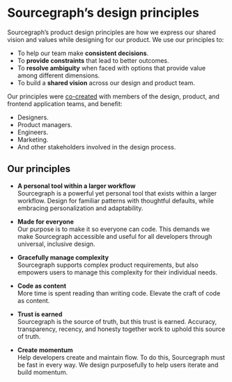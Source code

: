 # Sourcegraph’s design principles

Sourcegraph’s product design principles are how we express our shared vision and values while designing for our product.
We use our principles to:

- To help our team make **consistent decisions**.
- To **provide constraints** that lead to better outcomes.
- To **resolve ambiguity** when faced with options that provide value among different dimensions.
- To build a **shared vision** across our design and product team.

Our principles were [co-created](https://docs.google.com/document/d/1zRbtZR68ZITYypSAJJ63Ir_fFPxJfTtidJmsrxUXW7o/edit#) with members of the design, product, and frontend application teams, and benefit:

- Designers.
- Product managers.
- Engineers.
- Marketing.
- And other stakeholders involved in the design process.

## Our principles

- **A personal tool within a larger workflow**<br />
  Sourcegraph is a powerful yet personal tool that exists within a larger workflow. Design for familiar patterns with thoughtful defaults, while embracing personalization and adaptability.

- **Made for everyone**<br />
  Our purpose is to make it so everyone can code. This demands we make Sourcegraph accessible and useful for all developers through universal, inclusive design.

- **Gracefully manage complexity**<br />
  Sourcegraph supports complex product requirements, but also empowers users to manage this complexity for their individual needs.

- **Code as content**<br />
  More time is spent reading than writing code. Elevate the craft of code as content.

- **Trust is earned**<br />
  Sourcegraph is the source of truth, but this trust is earned. Accuracy, transparency, recency, and honesty together work to uphold this source of truth.

- **Create momentum**<br />
  Help developers create and maintain flow. To do this, Sourcegraph must be fast in every way. We design purposefully to help users iterate and build momentum.
